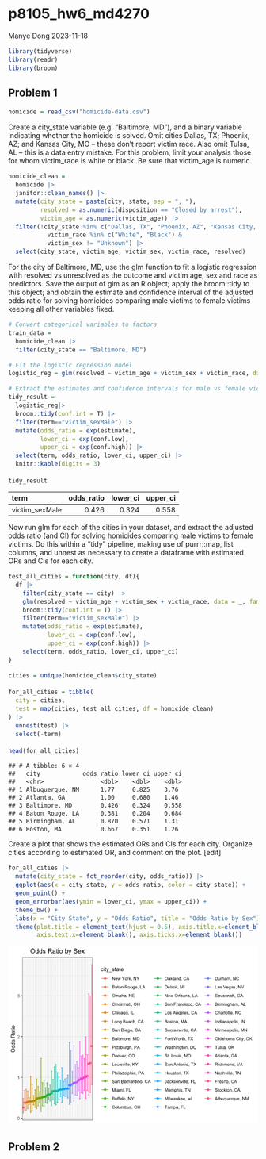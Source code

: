 p8105_hw6_md4270
================
Manye Dong
2023-11-18

``` r
library(tidyverse)
library(readr)
library(broom)
```

## Problem 1

``` r
homicide = read_csv("homicide-data.csv")
```

Create a city_state variable (e.g. “Baltimore, MD”), and a binary
variable indicating whether the homicide is solved. Omit cities Dallas,
TX; Phoenix, AZ; and Kansas City, MO – these don’t report victim race.
Also omit Tulsa, AL – this is a data entry mistake. For this problem,
limit your analysis those for whom victim_race is white or black. Be
sure that victim_age is numeric.

``` r
homicide_clean = 
  homicide |>
  janitor::clean_names() |>
  mutate(city_state = paste(city, state, sep = ", "), 
         resolved = as.numeric(disposition == "Closed by arrest"),
         victim_age = as.numeric(victim_age)) |>
  filter(!city_state %in% c("Dallas, TX", "Phoenix, AZ", "Kansas City, MO", "Tulsa, AL")& 
           victim_race %in% c("White", "Black") & 
           victim_sex != "Unknown") |>
  select(city_state, victim_age, victim_sex, victim_race, resolved)
```

For the city of Baltimore, MD, use the glm function to fit a logistic
regression with resolved vs unresolved as the outcome and victim age,
sex and race as predictors. Save the output of glm as an R object; apply
the broom::tidy to this object; and obtain the estimate and confidence
interval of the adjusted odds ratio for solving homicides comparing male
victims to female victims keeping all other variables fixed.

``` r
# Convert categorical variables to factors
train_data = 
  homicide_clean |>
  filter(city_state == "Baltimore, MD")
```

``` r
# Fit the logistic regression model
logistic_reg = glm(resolved ~ victim_age + victim_sex + victim_race, data = train_data, family = binomial())
```

``` r
# Extract the estimates and confidence intervals for male vs female victims
tidy_result = 
  logistic_reg|>
  broom::tidy(conf.int = T) |>
  filter(term=="victim_sexMale") |>
  mutate(odds_ratio = exp(estimate),
         lower_ci = exp(conf.low),
         upper_ci = exp(conf.high)) |>
  select(term, odds_ratio, lower_ci, upper_ci) |>
  knitr::kable(digits = 3)

tidy_result
```

| term           | odds_ratio | lower_ci | upper_ci |
|:---------------|-----------:|---------:|---------:|
| victim_sexMale |      0.426 |    0.324 |    0.558 |

Now run glm for each of the cities in your dataset, and extract the
adjusted odds ratio (and CI) for solving homicides comparing male
victims to female victims. Do this within a “tidy” pipeline, making use
of purrr::map, list columns, and unnest as necessary to create a
dataframe with estimated ORs and CIs for each city.

``` r
test_all_cities = function(city, df){
  df |> 
    filter(city_state == city) |>
    glm(resolved ~ victim_age + victim_sex + victim_race, data = _, family = "binomial") |>
    broom::tidy(conf.int = T) |>
    filter(term=="victim_sexMale") |>
    mutate(odds_ratio = exp(estimate),
           lower_ci = exp(conf.low),
           upper_ci = exp(conf.high)) |>
    select(term, odds_ratio, lower_ci, upper_ci)
}
```

``` r
cities = unique(homicide_clean$city_state)

for_all_cities = tibble(
  city = cities,
  test = map(cities, test_all_cities, df = homicide_clean)
) |> 
  unnest(test) |>
  select(-term)

head(for_all_cities)
```

    ## # A tibble: 6 × 4
    ##   city            odds_ratio lower_ci upper_ci
    ##   <chr>                <dbl>    <dbl>    <dbl>
    ## 1 Albuquerque, NM      1.77     0.825    3.76 
    ## 2 Atlanta, GA          1.00     0.680    1.46 
    ## 3 Baltimore, MD        0.426    0.324    0.558
    ## 4 Baton Rouge, LA      0.381    0.204    0.684
    ## 5 Birmingham, AL       0.870    0.571    1.31 
    ## 6 Boston, MA           0.667    0.351    1.26

Create a plot that shows the estimated ORs and CIs for each city.
Organize cities according to estimated OR, and comment on the plot.
\[edit\]

``` r
for_all_cities |>
  mutate(city_state = fct_reorder(city, odds_ratio)) |>
  ggplot(aes(x = city_state, y = odds_ratio, color = city_state)) +
  geom_point() +
  geom_errorbar(aes(ymin = lower_ci, ymax = upper_ci)) +
  theme_bw() +
  labs(x = "City State", y = "Odds Ratio", title = "Odds Ratio by Sex") +
  theme(plot.title = element_text(hjust = 0.5), axis.title.x=element_blank(),
        axis.text.x=element_blank(), axis.ticks.x=element_blank())
```

![](p8105_hw6_md4270_files/figure-gfm/unnamed-chunk-9-1.png)<!-- -->

## Problem 2
